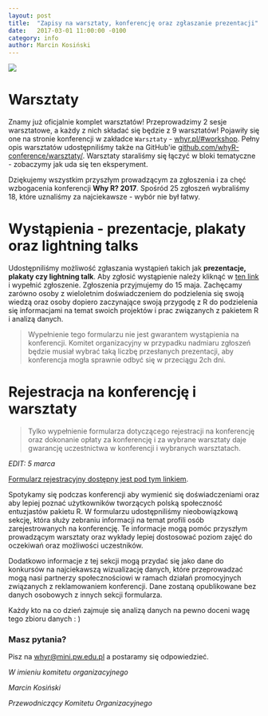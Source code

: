 ```yaml
---
layout: post
title:  "Zapisy na warsztaty, konferencję oraz zgłaszanie prezentacji"
date:   2017-03-01 11:00:00 -0100
category: info
author: Marcin Kosiński
---
```


<img src="/blog/img/logo_whyR.jpg">  

# Warsztaty

Znamy już oficjalnie komplet warsztatów! Przeprowadzimy 2 sesje warsztatowe, a każdy z nich składać się będzie z 9 warsztatów! Pojawiły się one na stronie konferencji w zakładce `Warsztaty` - [whyr.pl/#workshop](http://whyr.pl/#workshop). Pełny opis warsztatów udostępniliśmy także na GitHub'ie [github.com/whyR-conference/warsztaty/](http://github.com/whyR-conference/warsztaty/). Warsztaty staraliśmy się łączyć w bloki tematyczne - zobaczymy jak uda się ten eksperyment.

Dziękujemy wszystkim przyszłym prowadzącym za zgłoszenia i za chęć wzbogacenia konferencji **Why R? 2017**. Spośród 25 zgłoszeń wybraliśmy 18, które uznaliśmy za najciekawsze - wybór nie był łatwy.

# Wystąpienia - prezentacje, plakaty oraz lightning talks

Udostępniliśmy możliwość zgłaszania wystąpień takich jak **prezentacje, plakaty czy lightning talk**. Aby zgłosić wystąpienie należy kliknąć w [ten link](https://docs.google.com/forms/d/e/1FAIpQLSe3OAe5W09gMdSNDbGfuHd8aiOh84jQqSwXNAR6C5yQ72CFcg/viewform) i wypełnić zgłoszenie. Zgłoszenia przyjmujemy do 15 maja. Zachęcamy zarówno osoby z wieloletnim doświadczeniem do podzielenia się swoją wiedzą oraz osoby dopiero zaczynające swoją przygodę z R do podzielenia się informacjami na temat swoich projektów i prac związanych z pakietem R i analizą danych.

> Wypełnienie tego formularzu nie jest gwarantem wystąpienia na konferencji. Komitet organizacyjny w przypadku nadmiaru zgłoszeń będzie musiał wybrać taką liczbę przesłanych prezentacji, aby konferencja mogła sprawnie odbyć się w przeciągu 2ch dni.

# Rejestracja na konferencję i warsztaty

> Tylko wypełnienie formularza dotyczącego rejestracji na konferencję oraz dokonanie opłaty za konferencję i za wybrane warsztaty daje gwarancję uczestnictwa w konferencji i wybranych warsztatach.

*EDIT: 5 marca*

[Formularz rejestracyjny dostępny jest pod tym linkiem](https://goo.gl/forms/PBWNFwgd7yZRzG9g2). 

Spotykamy się podczas konferencji aby wymienić się doświadczeniami oraz aby lepiej poznać użytkowników tworzących polską społeczność entuzjastów pakietu R. W formularzu udostępniliśmy nieobowiązkową sekcję, która służy zebraniu informacji na temat profili osób zarejestrowanych na konferencję. Te informacje mogą pomóc przyszłym prowadzącym warsztaty oraz wykłady lepiej dostosować poziom zajęć do oczekiwań oraz możliwości uczestników. 

Dodatkowo informacje z tej sekcji mogą przydać się jako dane do konkursów na najciekawszą wizualizację danych, które przeprowadzać mogą nasi partnerzy społecznościowi w ramach działań promocyjnych związanych z reklamowaniem konferencji. Dane zostaną opublikowane bez danych osobowych z innych sekcji formularza.

Każdy kto na co dzień zajmuje się analizą danych na pewno doceni wagę tego zbioru danych : )


### Masz pytania?

Pisz na [whyr@mini.pw.edu.pl](mailto:whyr@mini.pw.edu.pl) a postaramy się odpowiedzieć.

*W imieniu komitetu organizacyjnego*

*Marcin Kosiński*  
  
*Przewodniczący Komitetu Organizacyjnego*    

